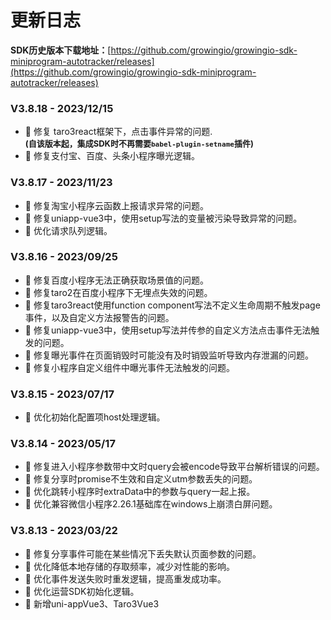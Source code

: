# 更新日志

**SDK历史版本下载地址：**[https://github.com/growingio/growingio-sdk-miniprogram-autotracker/releases](https://github.com/growingio/growingio-sdk-miniprogram-autotracker/releases)

### V3.8.18 - 2023/12/15[​](http://localhost:3000/growingio-sdk-docs/docs/miniprogram/3.8/version#v3812---20230111) <a href="#v3812---20230111" id="v3812---20230111"></a>

* 🐞 修复 taro3react框架下，点击事件异常的问题.<br/>
**<font size="2">(自该版本起，集成SDK时不再需要`babel-plugin-setname`插件)</font>**
* 🐞 修复支付宝、百度、头条小程序曝光逻辑。

### V3.8.17 - 2023/11/23[​](http://localhost:3000/growingio-sdk-docs/docs/miniprogram/3.8/version#v3812---20230111) <a href="#v3812---20230111" id="v3812---20230111"></a>

* 🐞 修复淘宝小程序云函数上报请求异常的问题。
* 🐞 修复uniapp-vue3中，使用setup写法的变量被污染导致异常的问题。
* 🌟 优化请求队列逻辑。

### V3.8.16 - 2023/09/25[​](http://localhost:3000/growingio-sdk-docs/docs/miniprogram/3.8/version#v3812---20230111) <a href="#v3812---20230111" id="v3812---20230111"></a>

* 🐞 修复百度小程序无法正确获取场景值的问题。
* 🐞 修复taro2在百度小程序下无埋点失效的问题。
* 🐞 修复taro3react使用function component写法不定义生命周期不触发page事件，以及自定义方法报警告的问题。
* 🐞 修复uniapp-vue3中，使用setup写法并传参的自定义方法点击事件无法触发的问题。
* 🐞 修复曝光事件在页面销毁时可能没有及时销毁监听导致内存泄漏的问题。
* 🐞 修复小程序自定义组件中曝光事件无法触发的问题。

### V3.8.15 - 2023/07/17[​](http://localhost:3000/growingio-sdk-docs/docs/miniprogram/3.8/version#v3812---20230111) <a href="#v3812---20230111" id="v3812---20230111"></a>

* 🌟 优化初始化配置项host处理逻辑。

### V3.8.14 - 2023/05/17[​](http://localhost:3000/growingio-sdk-docs/docs/miniprogram/3.8/version#v3812---20230111) <a href="#v3812---20230111" id="v3812---20230111"></a>

* 🐞 修复进入小程序参数带中文时query会被encode导致平台解析错误的问题。
* 🐞 修复分享时promise不生效和自定义utm参数丢失的问题。
* 🌟 优化跳转小程序时extraData中的参数与query一起上报。
* 🌟 优化兼容微信小程序2.26.1基础库在windows上崩溃白屏问题。


### V3.8.13 - 2023/03/22[​](http://localhost:3000/growingio-sdk-docs/docs/miniprogram/3.8/version#v3812---20230111) <a href="#v3812---20230111" id="v3812---20230111"></a>

* 🐞 修复分享事件可能在某些情况下丢失默认页面参数的问题。
* 🌟 优化降低本地存储的存取频率，减少对性能的影响。
* 🌟 优化事件发送失败时重发逻辑，提高重发成功率。
* 🌟 优化运营SDK初始化逻辑。
* 🎉 新增uni-appVue3、Taro3Vue3 <script setup> 写法的支持。

### V3.8.12 - 2023/02/21[​](http://localhost:3000/growingio-sdk-docs/docs/miniprogram/3.8/version#v3812---20230111) <a href="#v3812---20230111" id="v3812---20230111"></a>

* 🐞 修复使用资源位组件时某些情况下报错的问题。
* 🐞 修复 Taro3react 框架中 FunctionComponent 调用 hooks 报错的问题。
* 🐞 修复 uniappVue3 框架中编译打包后点击事件丢失的问题。

### V3.8.11 - 2023/01/11[​](http://localhost:3000/growingio-sdk-docs/docs/miniprogram/3.8/version#v3812---20230111) <a href="#v3812---20230111" id="v3812---20230111"></a>

* 🐞 修复平台没有运行中的运营弹窗任务时全量存储埋点导致本地存储超限的问题。
* 🐞 修复弹窗组件多个同时使用时多次弹窗的问题。
* 🎉 新增手动更新半自动埋点监控的功能（以应对动态渲染半自动埋点节点无法被监听的问题）。

### V3.8.10 - 2022/12/22 <a href="#v3811---20221222" id="v3811---20221222"></a>

* 🐞 修复在特定条件下调用getApp会导致死循环卡死的问题。
* 🐞 修复Taro2框架中支付宝小程序和百度小程序Page事件丢失的问题。
* 🐞 修复uniapp框架中支付宝小程序偶现报错或报警告的问题。
* 🌟 优化使用Component作为页面时自动适配，同时移除`comAsPage`初始化配置项。
* 🌟 优化修改gioPageTitle设置页面标题为setNavigationBarTitle生效。

### V3.8.9 - 2022/11/17 <a href="#v387---20220914" id="v387---20220914"></a>

* 🐞 修复在小程序页面型插件中集成报错的问题。
* 🐞 修复remax框架部分事件不触发的问题。
* 🐞 修复Taro3react无埋点xpath取值错误问题。
* 🐞 修复支付宝小程序（含原生及各框架）页面参数丢失的问题。
* 🐞 修复iOS下小程序分享完成后偶现事件卡住的问题。
* 🌟 优化初始化关闭数据采集或无埋点时，没有提示的问题。

### V3.8.8 - 2022/10/11 <a href="#v387---20220914" id="v387---20220914"></a>

* 🐞 修复uniapp框架中偶现点击事件丢失的问题。

### V3.8.7 - 2022/09/22 <a href="#v387---20220914" id="v387---20220914"></a>

* 🐞 修复Taro框架中阻止冒泡失效的问题。
* 🐞 修复pvar事件的页面时间在某些情况下可能取值错误的问题。
* 🌟 优化曝光监听逻辑，减少性能影响。

### V3.8.6 - 2022/09/14[​](http://localhost:3000/growingio-sdk-docs/docs/miniprogram/3.8/version#v387---20220914) <a href="#v387---20220914" id="v387---20220914"></a>

* 🐞 修复`onShareTimeline`返回取值错误的问题。
* 🎉 新增微信小程序、QQ小程序`onAddToFavorites`预置埋点事件支持。

### V3.8.5 - 2022/09/06 <a href="#v383---20220802" id="v383---20220802"></a>

* 🐞 修复esid总是为1不累加的问题。
* 🐞 修复部分工具类方法极端取值时运行错误的问题。
* 🐞 修复运营弹窗条件复杂时运行报错的问题。

### V3.8.4 - 2022/08/09 <a href="#v383---20220802" id="v383---20220802"></a>

* 🐞 修复运营弹窗埋点存储过多导致存储可能超限和校验次数过多影响性能的问题。
* 🎉 新增半自动浏览事件单次发送功能。

### V3.8.3 - 2022/08/05[​](https://growingio.github.io/growingio-sdk-docs/docs/miniprogram/3.8/version#v383---20220802) <a href="#v383---20220802" id="v383---20220802"></a>

* 🐞 修复开启`forceLogin`且未调用`identify`时关闭小程序会上报匿名用户数据的问题。

### V3.8.2 - 2022/08/01[​](https://growingio.github.io/growingio-sdk-docs/docs/miniprogram/3.8/version#v383---20220802) <a href="#v383---20220802" id="v383---20220802"></a>

* 🐞 修复`onShareAppMessage、onShareTimeline`异步返回自定义参数时SDK取值错误导致分享链接错误的问题。

### V3.8.1 - 2022/07/26

* 🐞 修复设置identify补发的vstr事件字段名大小写问题。

### V3.8.0 - 2022/06/29

* 🎉 3.8.0正式版。
